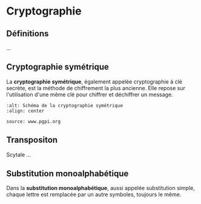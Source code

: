 <!-- Copyright 2024 Caroline Blank <caro@c-space.org> -->
<!-- SPDX-License-Identifier: CC-BY-NC-SA-4.0 -->

# Cryptographie

## Définitions

...

## Cryptographie symétrique

La **cryptographie symétrique**, également appelée cryptographie à clé secrète,
est la méthode de chiffrement la plus ancienne. Elle repose sur l'utilisation
d'une même clé pour chiffrer et déchiffrer un message.

```{figure} images/crypt-sym.png
:alt: Schéma de la cryptographie symétrique
:align: center

source: www.pgpi.org
```

## Transpositon

Scytale ...

## Substitution monoalphabétique

Dans la **substitution monoalphabétique**, aussi appelée substitution simple,
chaque lettre est remplacée par un autre symboles, toujours le même.





